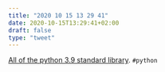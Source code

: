 ```yaml
---
title: "2020 10 15 13 29 41"
date: 2020-10-15T13:29:41+02:00
draft: false
type: "tweet"
---
```

[All of the python 3.9 standard library](https://gist.github.com/jph00/d5981f649a83a754946964cf22322cb2). `#python`
